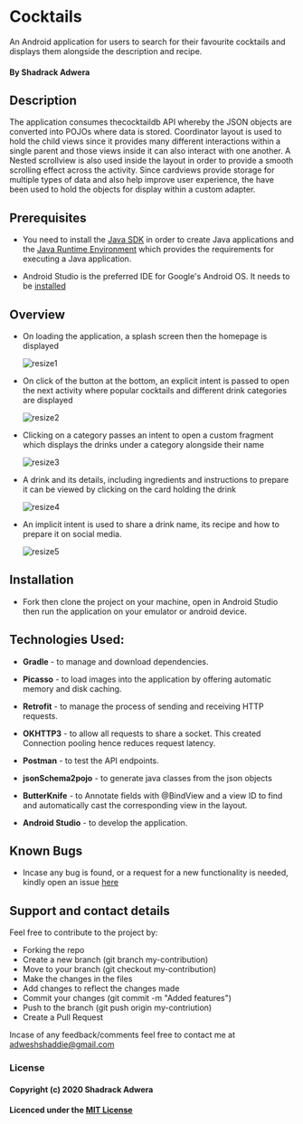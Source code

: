 # Cocktails

An Android application for users to search for their favourite cocktails and displays them alongside the description and recipe.

#### By Shadrack Adwera

## Description

The application consumes thecocktaildb API whereby the JSON objects are converted into POJOs where data is stored. Coordinator layout is used to hold the child views since it provides many different interactions within a single parent and those views inside it can also interact with one another. A Nested scrollview is also used inside the layout in order to provide a smooth scrolling effect across the activity. Since cardviews provide storage for multiple types of data and also help improve user experience, the have been used to hold the objects for display within a custom adapter.

## Prerequisites

* You need to install the [Java SDK](https://sdkman.io/install) in order to create Java applications and the [Java Runtime Environment](https://sdkman.io/usage) which provides the requirements for executing a Java application.

* Android Studio is the preferred IDE for Google's Android OS. It needs to be [installed](https://developer.android.com/studio#downloads)

## Overview

* On loading the application, a splash screen then the homepage is displayed

     ![resize1](https://user-images.githubusercontent.com/25340965/74100637-5be6d280-4b42-11ea-8ca7-244ac4c92d15.jpg)

* On click of the button at the bottom, an explicit intent is passed to open the next activity where popular cocktails and different drink categories are displayed

     ![resize2](https://user-images.githubusercontent.com/25340965/74100651-791ba100-4b42-11ea-99a4-ce9a8ada38a4.jpg)

* Clicking on a category passes an intent to open a custom fragment which displays the drinks under a category alongside their name

     ![resize3](https://user-images.githubusercontent.com/25340965/74100663-9486ac00-4b42-11ea-8169-b1173920f0af.jpg)

* A drink and its details, including ingredients and instructions to prepare it can be viewed by clicking on the card holding the drink

     ![resize4](https://user-images.githubusercontent.com/25340965/74100689-c13ac380-4b42-11ea-8afc-659cce2932fe.jpg)

* An implicit intent is used to share a drink name, its recipe and how to prepare it on social media.

     ![resize5](https://user-images.githubusercontent.com/25340965/74100699-cf88df80-4b42-11ea-8fe9-0a3d9246bf22.jpg)

## Installation

* Fork then clone the project on your machine, open in Android Studio then run the application on your emulator or android device.

## Technologies Used:

* **Gradle** - to manage and download dependencies.

* **Picasso** - to load images into the application by offering automatic memory and disk caching.

* **Retrofit** - to manage the process of sending and receiving HTTP requests.

* **OKHTTP3** - to allow all requests to share a socket. This created Connection pooling hence reduces request latency.

* **Postman** - to test the API endpoints.

* **jsonSchema2pojo** - to generate java classes from the json objects  

* **ButterKnife** - to Annotate fields with @BindView and a view ID to find and automatically cast the corresponding view in the layout.

* **Android Studio** - to develop the application.

## Known Bugs

* Incase any bug is found, or a request for a new functionality is needed, kindly open an issue [here](https://github.com/ShadrackAdwera/Cocktails/issues/new)

## Support and contact details

Feel free to contribute to the project by:

* Forking the repo
* Create a new branch (git branch my-contribution)
* Move to your branch (git checkout my-contribution)
* Make the changes in the files
* Add changes to reflect the changes made
* Commit your changes (git commit -m "Added features")
* Push to the branch (git push origin my-contriution)
* Create a Pull Request

Incase of any feedback/comments feel free to contact me at adweshshaddie@gmail.com

### License

#### Copyright (c) 2020 Shadrack Adwera

#### Licenced under the [MIT License](LICENSE)
